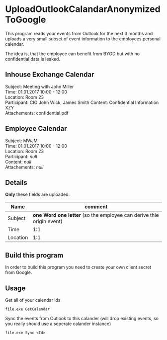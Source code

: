 # UploadOutlookCalandarAnonymizedToGoogle

This program reads your events from Outlook for the next 3 months and uploads a very small subset of event information to the employees personal calendar.

The idea is, that the employee can benefit from BYOD but with no confidential data is leaked.

## Inhouse Exchange Calendar

Subject: Meeting with John Miller  
Time: 01.01.2017 10:00 - 12:00  
Location: Room 23  
Participant: CIO John Wick, James Smith
Content: Confidential Information XZY  
Attachements: confidential.pdf  

## Employee Calendar

Subject: MWJM  
Time: 01.01.2017 10:00 - 12:00  
Location: Room 23  
Participant: *null*  
Content: *null*  
Attachements: *null*  

## Details

**Only** these fields are uploaded:

| Name     | comment             |
|-|-|
| Subject  | **one Word one letter** (so the employee can derive thie origin event)|
| Time     | 1:1                 |
| Location | 1:1                 |

## Build this program

In order to build this program you need to create your own client secret from Google.

## Usage

Get all of your calendar ids

`file.exe GetCalendar`

Sync the events from Outlook to this calander (will drop existing events, so you really should use a seperate calander instance)

`file.exe Sync <Id>`

